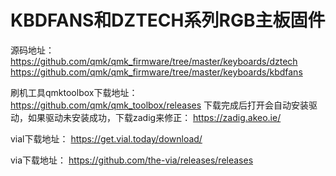 # KBDFANS和DZTECH系列RGB主板固件

源码地址：
https://github.com/qmk/qmk_firmware/tree/master/keyboards/dztech
https://github.com/qmk/qmk_firmware/tree/master/keyboards/kbdfans


刷机工具qmktoolbox下载地址：
https://github.com/qmk/qmk_toolbox/releases
下载完成后打开会自动安装驱动，如果驱动未安装成功，下载zadig来修正：
https://zadig.akeo.ie/

vial下载地址：
https://get.vial.today/download/

via下载地址：
https://github.com/the-via/releases/releases
